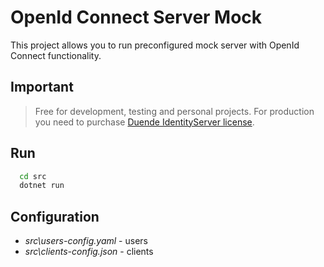 # OpenId Connect Server Mock

This project allows you to run preconfigured mock server with OpenId Connect functionality.

## Important

> Free for development, testing and personal projects. For production you need to purchase [Duende IdentityServer license](https://duendesoftware.com/products/identityserver).


## Run
 ```sh
   cd src
   dotnet run
   ```
## Configuration

  - *src\users-config.yaml* - users
  - *src\clients-config.json* - clients
